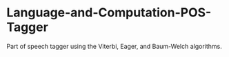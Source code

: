 # Language-and-Computation-POS-Tagger
Part of speech tagger using the Viterbi, Eager, and Baum-Welch algorithms.
